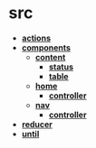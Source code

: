 <!-- generated by markdown-notes-tree -->

# src

<!-- optional markdown-notes-tree directory description starts here -->

<!-- optional markdown-notes-tree directory description ends here -->

- [**actions**](actions)
- [**components**](components)
    - [**content**](components/content)
        - [**status**](components/content/status)
        - [**table**](components/content/table)
    - [**home**](components/home)
        - [**controller**](components/home/controller)
    - [**nav**](components/nav)
        - [**controller**](components/nav/controller)
- [**reducer**](reducer)
- [**until**](until)
